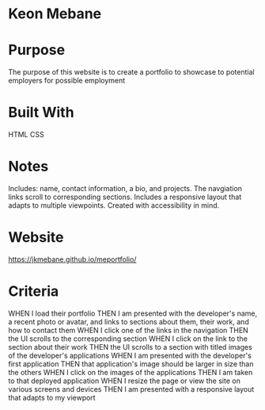 # Keon Mebane
# Purpose
The purpose of this website is to create a portfolio to showcase to potential employers for possible employment

# Built With
HTML
CSS

# Notes
Includes: name, contact information, a bio, and projects.
The navgiation links scroll to corresponding sections.
Includes a responsive layout that adapts to multiple viewpoints.
Created with accessibility in mind.

# Website
https://jkmebane.github.io/meportfolio/

# Criteria
WHEN I load their portfolio
THEN I am presented with the developer's name, a recent photo or avatar, and links to sections about them, their work, and how to contact them
WHEN I click one of the links in the navigation
THEN the UI scrolls to the corresponding section
WHEN I click on the link to the section about their work
THEN the UI scrolls to a section with titled images of the developer's applications
WHEN I am presented with the developer's first application
THEN that application's image should be larger in size than the others
WHEN I click on the images of the applications
THEN I am taken to that deployed application
WHEN I resize the page or view the site on various screens and devices
THEN I am presented with a responsive layout that adapts to my viewport
